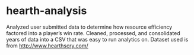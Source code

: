 # hearth-analysis
Analyzed user submitted data to determine how resource efficiency factored into a
player’s win rate. Cleaned, processed, and consolidated years of data into a CSV that
was easy to run analytics on.
Dataset used is from http://www.hearthscry.com/
